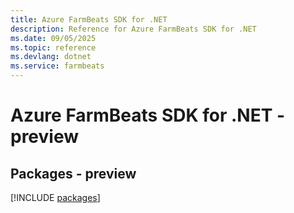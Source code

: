 ```yaml
---
title: Azure FarmBeats SDK for .NET
description: Reference for Azure FarmBeats SDK for .NET
ms.date: 09/05/2025
ms.topic: reference
ms.devlang: dotnet
ms.service: farmbeats
---
```

# Azure FarmBeats SDK for .NET - preview
## Packages - preview
[!INCLUDE [packages](farmbeats-index.md)]